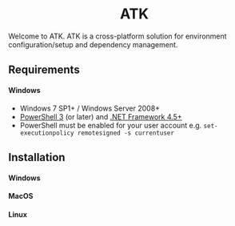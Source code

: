 <p>
    <h1 align="center">ATK</h1>
</p>

Welcome to ATK. ATK is a cross-platform solution for environment configuration/setup and dependency management.

## Requirements

#### Windows

- Windows 7 SP1+ / Windows Server 2008+
- [PowerShell 3](https://www.microsoft.com/en-us/download/details.aspx?id=34595) (or later) and [.NET Framework 4.5+](https://www.microsoft.com/net/download)
- PowerShell must be enabled for your user account e.g. `set-executionpolicy remotesigned -s currentuser`

## Installation

#### Windows

#### MacOS

#### Linux